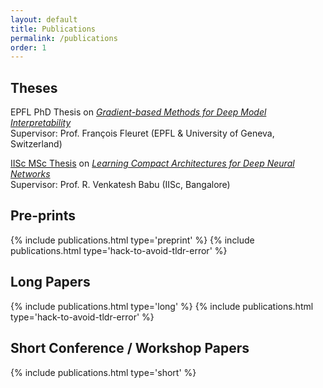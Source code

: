 ```yaml
---
layout: default
title: Publications
permalink: /publications
order: 1
---
```


## Theses
EPFL PhD Thesis on [*Gradient-based Methods for Deep Model Interpretability*](https://infoscience.epfl.ch/record/289640) \
Supervisor: Prof. François Fleuret (EPFL & University of Geneva, Switzerland)

[IISc MSc Thesis](https://etd.iisc.ac.in/handle/2005/3581) on [*Learning Compact Architectures for Deep Neural Networks*](pdfs/ms_thesis.pdf)\
Supervisor: Prof. R. Venkatesh Babu (IISc, Bangalore)

## Pre-prints

{% include publications.html type='preprint' %}
{% include publications.html type='hack-to-avoid-tldr-error' %} 

## Long Papers

{% include publications.html type='long' %}
{% include publications.html type='hack-to-avoid-tldr-error' %}

## Short Conference / Workshop Papers

{% include publications.html type='short' %}